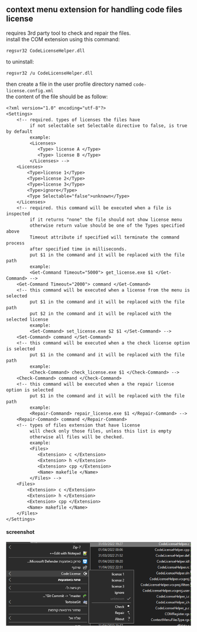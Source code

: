 ## context menu extension for handling code files license  
  
requires 3rd party tool to check and repair the files.  
install the COM extension using this command:  
```
regsvr32 CodeLicenseHelper.dll
```
to uninstall:
```
regsvr32 /u CodeLicenseHelper.dll
```

then create a file in the user profile directory named `code-license.config.xml`  
the content of the file should be as follow:  
```
<?xml version="1.0" encoding="utf-8"?>
<Settings>
	<!-- required. types of licenses the files have 
		 if not selectable set Selectable directive to false, is true by default
		 example: 
		 <Licenses>
		 	<Type> license A </Type>
			<Type> license B </Type>
		 </Licenses> -->
	<Licenses>
		<Type>license 1</Type>
		<Type>license 2</Type>
		<Type>license 3</Type>
		<Type>ignore</Type>
		<Type Selectable="false">unknown</Type>
	</Licenses>
	<!-- required. this command will be executed when a file is inspected
		 if it returns "none" the file should not show license menu
		 otherwise return value should be one of the Types specified above
		 Timeout attribute if specified will terminate the command process 
		 after specified time in milliseconds.
		 put $1 in the command and it will be replaced with the file path
		 example: 
		 <Get-Command Timeout="5000"> get_license.exe $1 </Get-Command> -->
	<Get-Command Timeout="2000"> command </Get-Command>
	<!-- this command will be executed when a license from the menu is selected
		 put $1 in the command and it will be replaced with the file path
		 put $2 in the command and it will be replaced with the selected license
		 example: 
		 <Set-Command> set_license.exe $2 $1 </Set-Command> -->
	<Set-Command> command </Set-Command>
	<!-- this command will be executed when a the check license option is selected
		 put $1 in the command and it will be replaced with the file path
		 example: 
		 <Check-Command> check_license.exe $1 </Check-Command> -->
	<Check-Command> command </Check-Command>
	<!-- this command will be executed when a the repair license option is selected
		 put $1 in the command and it will be replaced with the file path
		 example: 
		 <Repair-Command> repair_license.exe $1 </Repair-Command> -->
	<Repair-Command> command </Repair-Command>
	<!-- types of files extension that have license
		 will check only those files, unless this list is empty
		 otherwise all files will be checked.
		 example:
		 <Files>
			<Extension> c </Extension>
			<Extension> h </Extension>
			<Extension> cpp </Extension>
			<Name> makefile </Name>
		 </Files> -->
	<Files>
		<Extension> c </Extension>
		<Extension> h </Extension>
		<Extension> cpp </Extension>
		<Name> makefile </Name>
	</Files>
</Settings>
```

#### screenshot

![code license context menu](https://raw.githubusercontent.com/pcx229/CodeLicenseHelper/master/screenshot.png)